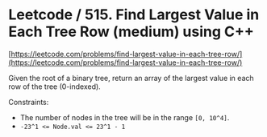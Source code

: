 # Leetcode / 515. Find Largest Value in Each Tree Row (medium) using C++

[https://leetcode.com/problems/find-largest-value-in-each-tree-row/](https://leetcode.com/problems/find-largest-value-in-each-tree-row/)

Given the root of a binary tree, return an array of the largest value in each row of the tree (0-indexed).

Constraints:

- The number of nodes in the tree will be in the range `[0, 10^4]`.
- `-23^1 <= Node.val <= 23^1 - 1`
